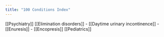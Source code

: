 ```yaml
---
title: "100 Conditions Index"
---
```


[[Psychiatry]]
	[[Elimination disorders]]
		- [[Daytime urinary incontinence]]
		- [[Enuresis]]
		- [[Encopresis]]
[[Pediatrics]]
